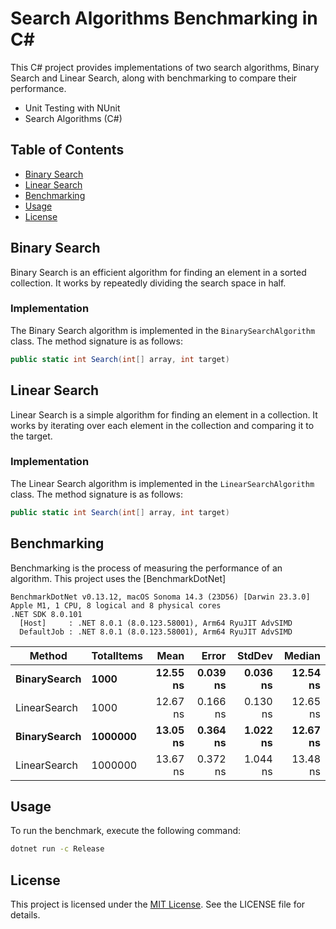 # Search Algorithms Benchmarking in C#

This C# project provides implementations of two search algorithms, Binary Search and Linear Search, along with benchmarking to compare their performance.

+ Unit Testing with NUnit
+ Search Algorithms (C#)

## Table of Contents

- [Binary Search](#binary-search)
- [Linear Search](#linear-search)
- [Benchmarking](#benchmarking)
- [Usage](#usage)
- [License](#license)

## Binary Search

Binary Search is an efficient algorithm for finding an element in a sorted collection. It works by repeatedly dividing the search space in half.

### Implementation

The Binary Search algorithm is implemented in the `BinarySearchAlgorithm` class. The method signature is as follows:

```csharp
public static int Search(int[] array, int target)
```

## Linear Search

Linear Search is a simple algorithm for finding an element in a collection. It works by iterating over each element in the collection and comparing it to the target.

### Implementation

The Linear Search algorithm is implemented in the `LinearSearchAlgorithm` class. The method signature is as follows:

```csharp
public static int Search(int[] array, int target)
```

## Benchmarking

Benchmarking is the process of measuring the performance of an algorithm. This project uses the [BenchmarkDotNet]

```
BenchmarkDotNet v0.13.12, macOS Sonoma 14.3 (23D56) [Darwin 23.3.0]
Apple M1, 1 CPU, 8 logical and 8 physical cores
.NET SDK 8.0.101
  [Host]     : .NET 8.0.1 (8.0.123.58001), Arm64 RyuJIT AdvSIMD
  DefaultJob : .NET 8.0.1 (8.0.123.58001), Arm64 RyuJIT AdvSIMD
```
| Method       | TotalItems | Mean     | Error    | StdDev   | Median   |
|------------- |----------- |---------:|---------:|---------:|---------:|
| **BinarySearch** | **1000**       | **12.55 ns** | **0.039 ns** | **0.036 ns** | **12.54 ns** |
| LinearSearch | 1000       | 12.67 ns | 0.166 ns | 0.130 ns | 12.65 ns |
| **BinarySearch** | **1000000**    | **13.05 ns** | **0.364 ns** | **1.022 ns** | **12.67 ns** |
| LinearSearch | 1000000    | 13.67 ns | 0.372 ns | 1.044 ns | 13.48 ns |

## Usage

To run the benchmark, execute the following command:

```bash
dotnet run -c Release
```

## License

This project is licensed under the [MIT License](LICENSE). See the LICENSE file for details.

